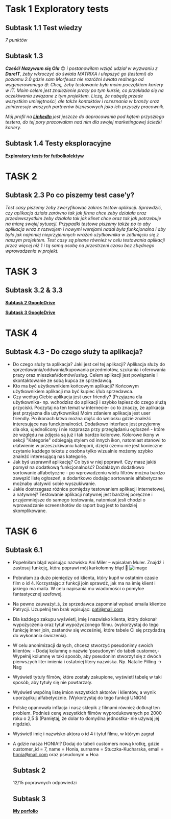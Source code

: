 # Task 1 Exploratory tests

## Subtask 1.1 Test wiedzy  

_7 punktów_

## Subtask 1.3 

___Cześć! Nazywam się Ola___ :blush: _i postanowiłam wziąć udział w wyzwaniu z __DareIT__, żeby wkroczyć do świata MATRIXA i ulepszyć go (testami) do poziomu 2.0 gdzie sam Morfeusz nie rozróżni świata realnego od wygenerowanego :nerd_face:.
Chcę, żeby testowanie było moim początkiem kariery w IT. Moim celem jest znalezienie pracy po tym kursie, co przekłada się na oczekiwania związane z tym projektem. Liczę, że nabędę przede wszystkim umiejętności, ale także kontaktów i rozeznania w branży oraz zainteresuje waszych partnerów biznesowych jako ich przyszły pracownik._

_Mój profil na __[LinkedIn](https://www.linkedin.com/in/aleksandra-hajost/)__ jest jeszcze do dopracowania pod kątem przyszłego testera, do tej pory pracowałam nad nim dla swojej marketingowej ścieżki kariery._

## Subtask 1.4 Testy eksploracyjne

__[Exploratory tests for futbolkolektyw](https://drive.google.com/file/d/1rgx4AAMHKV_aqfXAkxWkq59sN5gCZhRS/view?usp=sharing)__

# TASK 2

## Subtask 2.3 Po co piszemy test case’y?

_Test casy piszemy żeby zweryfikować zakres testów aplikacji. Sprawdzić, czy aplikacja działa zarówno tak jak firma chce żeby działała oraz przedewszystkim żeby działała tak jak klinet chce oraz tak jak potrzebuje na miarę swojej sytuacji. Przypadki testowe piszemy także po to aby aplikacja wraz z rozwojem i nowymi wersjami nadal była funkcjonalna i aby było jak najmniej nieprzyjemnych wrażeń użytkownika w zetknięciu się z naszym projektem. Test casy są pisane również w celu testowania aplikacji przez więcej niż 1 i tą samą osobę na przestrzeni czasu bez zbędnego wprowadzenia w projekt._

  # TASK 3

## Subtask 3.2 & 3.3
__[Subtask 2 GoogleDrive](https://docs.google.com/spreadsheets/d/1vevT8rdbsilyGd9dm00crWbtseSPT6DUAycOVXLRG3I/edit?usp=sharing)__

__[Subtask 3 GoogleDrive](https://docs.google.com/spreadsheets/d/1fxyQlES0bNrmUB55BCzWNbdy_YNCCjdS9J7DgjFUI3I/edit?usp=sharing)__
  
# TASK 4
## Subtask 4.3 - Do czego służy ta aplikacja?
- Do czego służy ta aplikacja? Jaki jest cel tej aplikacji?
Aplikacja służy do sprzedawania/oddwania/kupowania przedmiotów, szukania i oferowania pracy oraz mieszkań/domów/usług. Celem aplikacji jest powiązanie i skontaktowanie ze sobą kupca ze sprzedawcą.
- Kto ma być użytkownikiem końcowym aplikacji?
Końcowym użytkownikiem aplikacji ma być kupiec i/lub sprzedawca.
- Czy według Ciebie aplikacja jest user friendly? (Przyjazna dla użytkownika- np. wchodzisz do aplikacji i szybko łapiesz do czego służą przyciski. Poczytaj na ten temat w internecie- co to znaczy, że aplikacja jest przyjazna dla użytkownika)
Moim zdaniem aplikacja jest user friendly. Po ikonach łatwo można dojśc do wniosku gdzie znaleźć interesujące nas funckjonalności. Dodatkowo interface jest przyjemny dla oka, ujednolicony i nie rozprasza przy przeglądaniu ogłoszeń - które ze względu na zdjęcia są już i tak bardzo kolorowe. Kolorowe ikony w sekcji "Kategorie" odbiegają stylem od innych ikon, natomiast stanowi to ułatwienie w przeszukiwaniu kategorii, dzięki czemu nie jest konieczne czytanie każdego tekstu z osobna tylko wizualnie możemy szybko znaleźć interesującą nas kategorię. 
- Jak byś usprawnił aplikację? Co byś w niej poprawił. Czy masz jakiś pomysł na dodatkową funkcjonalność?
Dodałabym dodatkowo sortowanie alfabetyczne - po wprowadzeniu wielu filtrów można bardzo zawęzić listę ogłoszeń, a dodartkowo dodając sortowanie alfabetyczne możnaby ułatywić sobie wyszukiwanie.
- Jakie dostrzegasz różnice pomiędzy testowaniem aplikacji internetowej, a natywnej?
Testowanie aplikacji natywnej jest bardziej poręczne i przyjemniejsze do samego testowania, natomiast jesli chodzi o wprowadzanie screenshotów do raport bug jest to bardziej skomplikowane. 

# TASK 6
  ## Subtask 6.1 
- Popełniłam błąd wpisując nazwisko Ani Miler – wpisałam Muler. Znajdź i zastosuj funkcję, która poprawi mój karkołomny błąd 🙈
![image](https://github.com/AleksandraHajost/challenge_portfolio_aleksandrahajost/assets/131389151/6772ab9c-51d7-4d83-9e51-66c119ccede4)
- Pobrałam za dużo pieniędzy od klienta, który kupił w ostatnim czasie film o id 4. Korzystając z funkcji join sprawdź, jak ma na imię klient i jakiego ma maila. W celu napisania mu wiadomości o pomyłce fantastycznej szefowej.
- Na pewno zauważył_ś, że sprzedawca zapomniał wpisać emaila klientce Patrycji. Uzupełnij ten brak wpisując: pati@mail.com
- Dla każdego zakupu wyświetl, imię i nazwisko klienta, który dokonał wypożyczenia oraz tytuł wypożyczonego filmu. (wykorzystaj do tego funkcję inner join, zastanów się wcześniej, które tabele Ci się przydadzą do wykonania ćwiczenia).
- W celu anonimizacji danych, chcesz stworzyć pseudonimy swoich klientów. - Dodaj kolumnę o nazwie ‘pseudonym’ do tabeli customer,- Wypełnij kolumnę w taki sposób, aby pseudonim stworzył się z dwóch pierwszych liter imienia i ostatniej litery nazwiska. Np. Natalie Pilling → Nag
- Wyświetl tytuły filmów, które zostały zakupione, wyświetl tabelę w taki sposób, aby tytuły się nie powtarzały.
- Wyświetl wspólną listę imion wszystkich aktorów i klientów, a wynik uporządkuj alfabetycznie. (Wykorzystaj do tego funkcji UNION)
- Polskę opanowała inflacja i nasz sklepik z filmami również dotknął ten problem. Podnieś cenę wszystkich filmów wyprodukowanych po 2000 roku o 2,5 $ (Pamiętaj, że dolar to domyślna jednostka- nie używaj jej nigdzie).
- Wyświetl imię i nazwisko aktora o id 4 i tytuł filmu, w którym zagrał
- A gdzie nasza HONIA!? Dodaj do tabeli customers nową krotkę, gdzie customer_id = 7, name = Honia, surname = Stuczka-Kucharska, email = honia@mail.com oraz pseudonym = Hoa

  ## Subtask 2
  12/15 poprawnych odpowiedzi
  
  ## Subtask 3
  __[My porfolio](https://github.com/AleksandraHajost/portfolio)__
